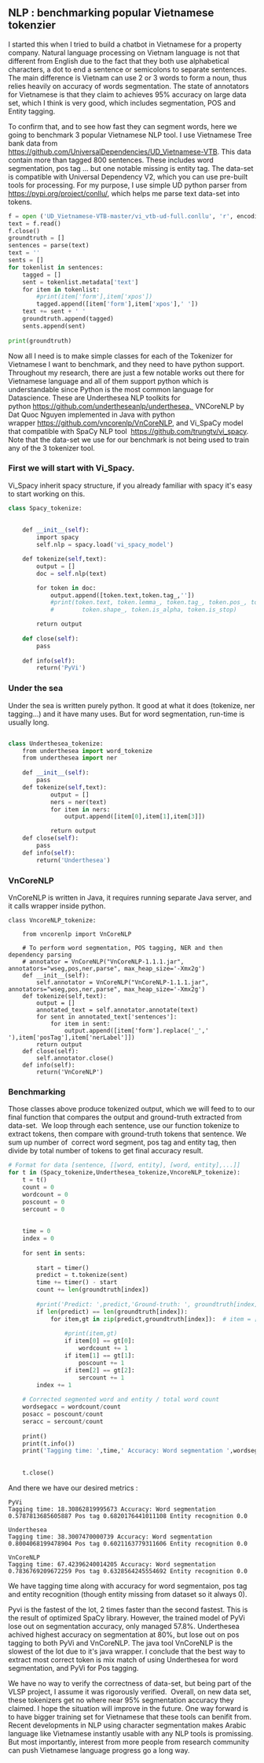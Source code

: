 ## NLP : benchmarking popular Vietnamese tokenzier

I started this when I tried to build a chatbot in Vietnamese for a property company. Natural language processing on Vietnam language is not that different from English due to the fact that they both use alphabetical characters, a dot to end a sentence or semicolons to separate sentences.  The main difference is Vietnam can use 2 or 3 words to form a noun, thus relies heavily on accuracy of words segmentation. The state of annotators for Vietnamese is that they claim to achieves 95% accuracy on large data set, which I think is very good, which includes segmentation, POS and Entity tagging. 

To confirm that, and to see how fast they can segment words, here we going to benchmark 3 popular Vietnamese NLP tool. I use Vietnamese Tree bank data from  https://github.com/UniversalDependencies/UD_Vietnamese-VTB. This data contain more than tagged 800 sentences. These includes word segmentation, pos tag ... but one notable missing is entity tag. The data-set is compatible with Universal Dependency V2, which you can use pre-built tools for processing. For my purpose, I use simple UD python parser from  https://pypi.org/project/conllu/, which helps me parse text data-set into tokens. 

```python
f = open ('UD_Vietnamese-VTB-master/vi_vtb-ud-full.conllu', 'r', encoding='utf-8')
text = f.read()
f.close()
groundtruth = []
sentences = parse(text)
text = ''
sents = []
for tokenlist in sentences:
    tagged = []
    sent = tokenlist.metadata['text']
    for item in tokenlist:
        #print(item['form'],item['xpos'])
        tagged.append([item['form'],item['xpos'],' '])
    text += sent + ' '
    groundtruth.append(tagged)
    sents.append(sent)
    
print(groundtruth)
```

Now all I need is to make simple classes for each of the Tokenizer for Vietnamese I want to benchmark, and they need to have python support. Throughout my research, there are just a few notable works out there for Vietnamese language and all of them support python which is understandable since Python is the most common language for Datascience. These are Underthesea NLP toolkits for python https://github.com/undertheseanlp/underthesea,  VNCoreNLP by Dat Quoc Nguyen implemented in Java with python wrapper https://github.com/vncorenlp/VnCoreNLP, and Vi_SpaCy model that compatible with SpaCy NLP tool  https://github.com/trungtv/vi_spacy. Note that the data-set we use for our benchmark is not being used to train any of the 3 tokenizer tool.

### First we will start with Vi_Spacy. 
Vi_Spacy inherit spacy structure, if you already familiar with spacy it's easy to start working on this.

```python
class Spacy_tokenize:
    
    
    def __init__(self):
        import spacy
        self.nlp = spacy.load('vi_spacy_model')

    def tokenize(self,text):
        output = []
        doc = self.nlp(text)

        for token in doc:
            output.append([token.text,token.tag_,''])
            #print(token.text, token.lemma_, token.tag_, token.pos_, token.dep_,
            #        token.shape_, token.is_alpha, token.is_stop)

        return output
    
    def close(self):
        pass
    
    def info(self):
        return('PyVi')
```
### Under the sea
Under the sea is written purely python. It good at what it does (tokenize, ner tagging...) and it have many uses. But for word segmentation, run-time is usually long.
```python

class Underthesea_tokenize:
    from underthesea import word_tokenize
    from underthesea import ner
    
    def __init__(self):
        pass
    def tokenize(self,text):
            output = []
            ners = ner(text)
            for item in ners:
                output.append([item[0],item[1],item[3]])

            return output
    def close(self):
        pass
    def info(self):
        return('Underthesea')
```
### VnCoreNLP
VnCoreNLP is written in Java, it requires running separate Java server, and it calls wrapper inside python.
```pyhon
class VncoreNLP_tokenize:
    
    from vncorenlp import VnCoreNLP

    # To perform word segmentation, POS tagging, NER and then dependency parsing
    # annotator = VnCoreNLP("VnCoreNLP-1.1.1.jar", annotators="wseg,pos,ner,parse", max_heap_size='-Xmx2g')
    def __init__(self):
        self.annotator = VnCoreNLP("VnCoreNLP-1.1.1.jar", annotators="wseg,pos,ner,parse", max_heap_size='-Xmx2g')
    def tokenize(self,text):
        output = []
        annotated_text = self.annotator.annotate(text)
        for sent in annotated_text['sentences']:
            for item in sent:
                output.append([item['form'].replace('_',' '),item['posTag'],item['nerLabel']])
        return output
    def close(self):
        self.annotator.close()
    def info(self):
        return('VnCoreNLP')
```
### Benchmarking 
Those classes above produce tokenized output, which we will feed to to our final function that compares the output and ground-truth extracted from data-set.  We loop through each sentence, use our function tokenize to extract tokens, then compare with ground-truth tokens that sentence. We sum up number of  correct word segment, pos tag and entity tag, then divide by total number of tokens to get final accuracy result. 

```python
# Format for data [sentence, [[word, entity], [word, entity],...]]
for t in (Spacy_tokenize,Underthesea_tokenize,VncoreNLP_tokenize):
    t = t()
    count = 0
    wordcount = 0
    poscount = 0
    sercount = 0
    
    
    time = 0
    index = 0
    
    for sent in sents:
        
        start = timer()
        predict = t.tokenize(sent)
        time += timer() - start
        count += len(groundtruth[index])
        
        #print('Predict: ',predict,'Ground-truth: ', groundtruth[index])
        if len(predict) == len(groundtruth[index]):
            for item,gt in zip(predict,groundtruth[index]):  # item = [word, pos, entity]
                
                #print(item,gt)
                if item[0] == gt[0]:
                    wordcount += 1
                if item[1] == gt[1]:
                    poscount += 1
                if item[2] == gt[2]:
                    sercount += 1
        index += 1
    
    # Corrected segmented word and entity / total word count
    wordsegacc = wordcount/count
    posacc = poscount/count
    seracc = sercount/count
    
    print()
    print(t.info())
    print('Tagging time: ',time,' Accuracy: Word segmentation ',wordsegacc,' Pos tag ',posacc,' Entity recognition ',seracc)
    
        
    t.close()
   ```
And there we have our desired metrics :
```
PyVi
Tagging time: 18.30862819995673 Accuracy: Word segmentation 0.5787813685605887 Pos tag 0.6820176441011108 Entity recognition 0.0

Underthesea
Tagging time: 38.3007470000739 Accuracy: Word segmentation 0.8004068199478904 Pos tag 0.6021163779311606 Entity recognition 0.0

VnCoreNLP
Tagging time: 67.42396240014205 Accuracy: Word segmentation 0.7836769209672259 Pos tag 0.6328564245554692 Entity recognition 0.0
```
We have tagging time along with accuracy for word segmentaion, pos tag and entity recognition (though entity missing from dataset so it always 0). 

Pyvi is the fastest of the lot, 2 times faster than the second fastest. This is the result of optimized SpaCy library. However, the trained model of PyVi lose out on segmentation accuracy, only managed 57.8%. Underthesea achived highest accuracy on segmentation at 80%, but lose out on pos tagging to both PyVi and VnCoreNLP. The java tool VnCoreNLP is the slowest of the lot due to it's java wrapper. I conclude that the best way to extract most correct token is mix match of using Underthesea for word segmentation, and PyVi for Pos tagging. 

We have no way to verify the correctness of data-set, but being part of the VLSP project, I assume it was rigorously verified.  Overall, on new data set, these tokenizers get no where near 95% segmentation accuracy they claimed. I hope the situation will improve in the future. One way forward is to have bigger training set for Vietnamese that these tools can benifit from. Recent developments in NLP using character segmentation makes Arabic language like Vietnamese instantly usable with any NLP tools is promissing. But most importantly, interest from more people from research community can push Vietnamese language progress go a long way.
